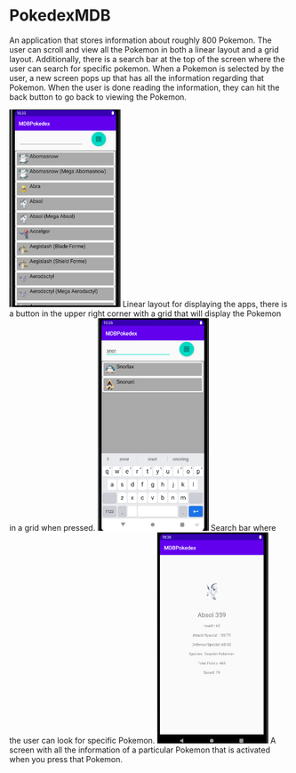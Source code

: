 # PokedexMDB

An application that stores information about roughly 800 Pokemon. The user can scroll and view all the Pokemon in both a linear layout and a grid layout. Additionally, there is a search bar at the top of the screen where the user can search for specific pokemon. When a Pokemon is selected by the user, a new screen pops up that has all the information regarding that Pokemon. When the user is done reading the information, they can hit the back button to go back to viewing the Pokemon. 

<img src = "/Linear_Pokedex.png" width = "200">
Linear layout for displaying the apps, there is a button in the upper right corner with a grid that will display the Pokemon in a grid when pressed.

<img src = "/search_poke.png" width = "200">
Search bar where the user can look for specific Pokemon.

<img src = "/display_poke.png" width = "200">
A screen with all the information of a particular Pokemon that is activated when you press that Pokemon.
